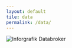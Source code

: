 ```yaml
---
layout: default
tile: data
permalink: /data/
---
```



![Inforgrafik Databroker](NP_infografik_databroker_02_005-1536x864.jpg)
